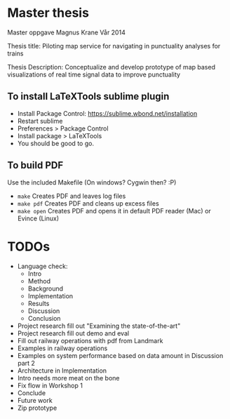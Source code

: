 Master thesis
==================

Master oppgave Magnus Krane
Vår 2014


Thesis title:
Piloting map service for navigating in punctuality analyses for trains

Thesis Description:
Conceptualize and develop prototype of map based visualizations of real time signal data to improve punctuality

To install LaTeXTools sublime plugin
------
 * Install Package Control: https://sublime.wbond.net/installation
 * Restart sublime
 * Preferences > Package Control
 * Install package > LaTeXTools
 * You should be good to go.

To build PDF
-------
Use the included Makefile (On windows? Cygwin then? :P)
 * ```make``` Creates PDF and leaves log files
 * ```make pdf``` Creates PDF and cleans up excess files
 * ```make open``` Creates PDF and opens it in default PDF reader (Mac) or Evince (Linux)


 TODOs
 ========
 * Language check:
 	* Intro
 	* Method
 	* Background
 	* Implementation
 	* Results
 	* Discussion
 	* Conclusion
 * Project research fill out "Examining the state-of-the-art"
 * Project research fill out demo and eval
 * Fill out railway operations with pdf from Landmark
 * Examples in railway operations
 * Examples on system performance based on data amount in Discussion part 2
 * Architecture in Implementation
 * Intro needs more meat on the bone
 * Fix flow in Workshop 1
 * Conclude
 * Future work
 * Zip prototype

